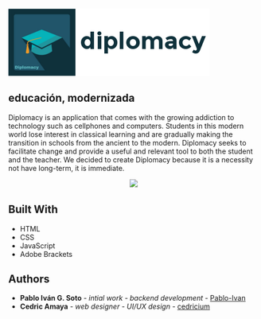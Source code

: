 ![diplomacy logo](img/logo.png)

## educación, modernizada

Diplomacy is an application that comes with the growing addiction to technology such as cellphones and computers. Students in this modern world lose interest in classical learning and are gradually making the transition in schools from the ancient to the modern. Diplomacy seeks to facilitate change and provide a useful and relevant tool to both the student and the teacher. We decided to create Diplomacy because it is a necessity not have long-term, it is immediate.

<p align="center">
  <img src="img/iphone.bmp" height="500" >
</p>

## Built With

* HTML
* CSS
* JavaScript
* Adobe Brackets

## Authors

* **Pablo Iván G. Soto** - *intial work - backend development* - [Pablo-Ivan](https://github.com/Pablo-Ivan)
* **Cedric Amaya** - *web designer - UI/UX design* - [cedricium](https://github.com/cedricium)
